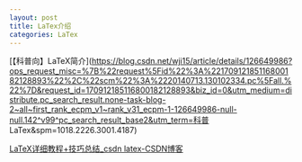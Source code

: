 ```yaml
---
layout: post
title: LaTex介绍
categories: LaTex
---
```


[【科普向】LaTeX简介](https://blog.csdn.net/wji15/article/details/126649986?ops_request_misc=%7B%22request%5Fid%22%3A%22170912185116800182128893%22%2C%22scm%22%3A%2220140713.130102334.pc%5Fall.%22%7D&request_id=170912185116800182128893&biz_id=0&utm_medium=distribute.pc_search_result.none-task-blog-2~all~first_rank_ecpm_v1~rank_v31_ecpm-1-126649986-null-null.142^v99^pc_search_result_base2&utm_term=科普 LaTex&spm=1018.2226.3001.4187)

[LaTeX详细教程+技巧总结_csdn latex-CSDN博客](https://blog.csdn.net/NSJim/article/details/109066847?ops_request_misc=%7B%22request%5Fid%22%3A%22170911015216800197041901%22%2C%22scm%22%3A%2220140713.130102334..%22%7D&request_id=170911015216800197041901&biz_id=0&utm_medium=distribute.pc_search_result.none-task-blog-2~all~top_positive~default-1-109066847-null-null.142^v99^pc_search_result_base2&utm_term=Latex&spm=1018.2226.3001.4187)


